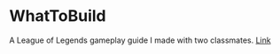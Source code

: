 WhatToBuild
===========

A League of Legends gameplay guide I made with two classmates.
[Link](https://thebugjim.github.io/WhatToBuild/)
